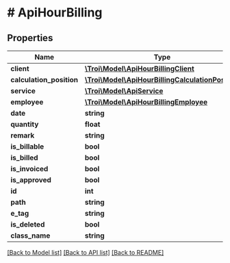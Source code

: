 # # ApiHourBilling

## Properties

Name | Type | Description | Notes
------------ | ------------- | ------------- | -------------
**client** | [**\Troi\Model\ApiHourBillingClient**](ApiHourBillingClient.md) |  | [optional]
**calculation_position** | [**\Troi\Model\ApiHourBillingCalculationPosition**](ApiHourBillingCalculationPosition.md) |  | [optional]
**service** | [**\Troi\Model\ApiService**](ApiService.md) |  | [optional]
**employee** | [**\Troi\Model\ApiHourBillingEmployee**](ApiHourBillingEmployee.md) |  | [optional]
**date** | **string** |  | [optional]
**quantity** | **float** |  | [optional]
**remark** | **string** |  | [optional]
**is_billable** | **bool** |  | [optional]
**is_billed** | **bool** |  | [optional]
**is_invoiced** | **bool** |  | [optional]
**is_approved** | **bool** |  | [optional]
**id** | **int** |  | [optional]
**path** | **string** |  | [optional]
**e_tag** | **string** |  | [optional]
**is_deleted** | **bool** |  | [optional]
**class_name** | **string** |  | [optional]

[[Back to Model list]](../../README.md#models) [[Back to API list]](../../README.md#endpoints) [[Back to README]](../../README.md)
